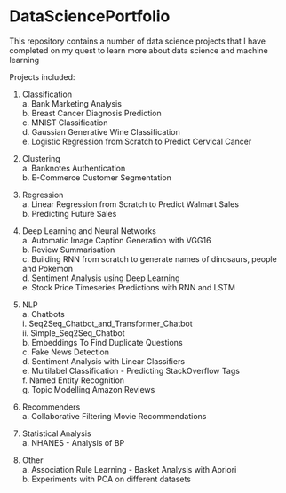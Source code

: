 # DataSciencePortfolio

This repository contains a number of data science projects that I have completed on my quest to learn more about data science and machine learning

Projects included:   
1. Classification   
  a. Bank Marketing Analysis      
  b. Breast Cancer Diagnosis Prediction       
  c. MNIST Classification     
  d. Gaussian Generative Wine Classification  
  e. Logistic Regression from Scratch to Predict Cervical Cancer    

2. Clustering      
  a. Banknotes Authentication    
  b. E-Commerce Customer Segmentation
  
3. Regression   
  a. Linear Regression from Scratch to Predict Walmart Sales    
  b. Predicting Future Sales       
  
4. Deep Learning and Neural Networks  
  a. Automatic Image Caption Generation with VGG16   
  b. Review Summarisation   
  c. Building RNN from scratch to generate names of dinosaurs, people and Pokemon      
  d. Sentiment Analysis using Deep Learning       
  e. Stock Price Timeseries Predictions with RNN and LSTM      
  
5. NLP   
  a. Chatbots       
      i. Seq2Seq_Chatbot_and_Transformer_Chatbot        
      ii. Simple_Seq2Seq_Chatbot         
  b. Embeddings To Find Duplicate Questions   
  c. Fake News Detection    
  d. Sentiment Analysis with Linear Classifiers    
  e. Multilabel Classification - Predicting StackOverflow Tags    
  f. Named Entity Recognition   
  g. Topic Modelling Amazon Reviews
  
6. Recommenders    
  a. Collaborative Filtering Movie Recommendations     
  
7. Statistical Analysis    
  a. NHANES - Analysis of BP    
  
8. Other    
  a. Association Rule Learning - Basket Analysis with Apriori  
  b. Experiments with PCA on different datasets    
  
